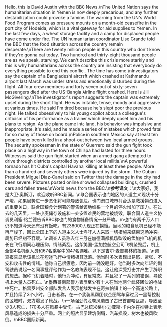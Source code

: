 Hello, this is David Austin with the BBC News.\nThe United Nation says the humanitarian situation in Yemen is now deeply precarious, and any further destabilization could provoke a famine. The warning from the UN's World Food Program comes as pressure mounts on a month-old ceasefire in the port city of Hodeida, which is a vital gateway for aid supplies to Yemen. In the last few days, a wheat storage facility and a camp for displaced people have come under fire. The UN humanitarian coordinator Lise Grande told the BBC that the food situation across the country remain desperate.\nThere are twenty million people in this country who don't know if they're gonna eat today. Two hundred and thirty-eight thousand people are as we speak, starving. We can't describe this crisis more starkly and this is why humanitarians across the country are insisting that everybody do everything possible to end this conflict. The time has come.\nInvestigators say the captain of a Bangladeshi aircraft which crashed at Kathmandu airport last March was under stress and emotionally disturbed during the flight. All four crew members and forty-seven out of sixty-seven passengers died after the US-Bangla Airline flight crashed. Here is Jill McGivering.\nThe investigator's report suggests the captain was extremely upset during the short flight. He was irritable, tense, moody and aggressive at various times. He said I'm tired because he's slept poor the previous night. He talked obsessively to his young copilot about a colleague's criticism of his performance as a trainer which deeply upset him and his plans to resign. As the plane came into land, his behavior was impulsive and inappropriate, it's said, and he made a series of mistakes which proved fatal for so many of those on board.\nPolice in southern Mexico say at least ten people have been killed in a shoot-out between two local armed groups. The security spokesman in the state of Guerrero said the gun fight took place on a highway in the town of Chilapa had lasted for three hours. Witnesses said the gun fight started when an armed gang attempted to drive through districts controlled by another local militia.\nA powerful tornado has hit Cuba's capital Havana, killing at least three people. More than a hundred and seventy others were injured by the storm. The Cuban President Miguel Diaz-Canel said on Twitter that the damage in the city had been severe. Pictures posted online showed collapsed buildings, crushed cars and fallen trees.\nWorld news from the BBC.\n**参考译文：**\n大家好，我是大卫·奥斯汀，欢迎收听BBC新闻。\n联合国表示也门地区的人道主义现状十分严峻，如果局势进一步恶化将可能导致饥荒。也门港口城市荷台达是救援物资进入的重要关口，联合国粮食计划署的警告给该地维系一个月的停火增加了压力。在过去的几天里，一处小麦储存设施和一处安置难民的营地被烧毁。联合国人道主义协调员利塞·格兰德告诉BBC称也门的食物储备情况十分严峻。\n也门有两千万人口仍不知道今天还有没有饭吃。有238000人现正在挨饿。当地的粮食危机已经不能再严峻了，因此全国上下的人道主义人士呼吁人人采取一切措施来结束这场冲突。局势已经刻不容缓。\n调查人员称去年三月在加德满都机场坠毁的孟加拉飞机的机长在飞行期间心理压抑，情绪紊乱。这架美国-孟加拉航空公司飞机坠毁后，机上全部4名机组人员和67名乘客中的47名遇难。以下是吉尔·麦吉弗林的报道。\n调查报告显示该机长在短途飞行中情绪极其低落。他当时多次表现出易怒、紧张、不安和攻击性的情绪。他称自己很疲惫，因为前一晚没睡好。他当时多次向年轻的副驾驶员说起一名同事批评他作为一名教练表现不佳，这让他深受打击并产生了辞职的想法。据称飞机着陆时，他行为冲动，有反常态，并且犯了一系列的错误，导致机上大量人员死亡。\n墨西哥南部警方表示至少有十人在当地两个武装团伙的枪战中死亡。格雷罗州安全部队发言人表示枪战发生在奇拉帕镇上的一个高速公路上，并且持续了3个小时。目击者称，在一个武装黑帮团伙企图驾车穿过另一黑帮控制的区域时，双方爆发了枪战。\n一场强劲的龙卷风袭击了古巴首都哈瓦那，导致至少3人死亡，170多人在风暴中受伤。古巴总统米格尔·迪亚斯-卡内尔在推特上表示风暴造成的损失十分严重。网上的照片显示建筑倒塌，汽车损毁，树木也被风吹倒。\nBBC国际新闻。
        